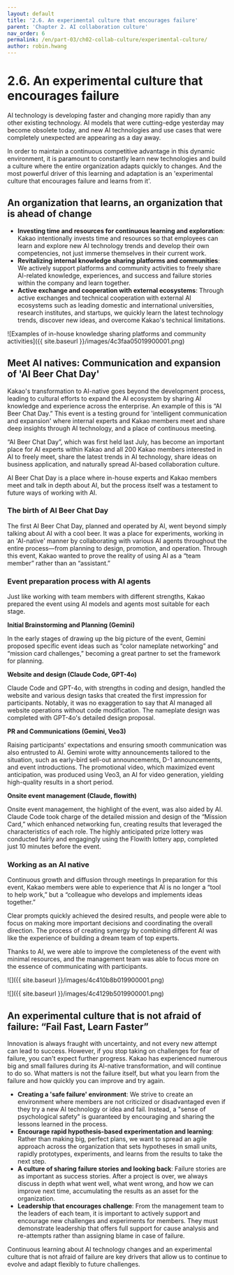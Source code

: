 ```yaml
---
layout: default
title: '2.6. An experimental culture that encourages failure'
parent: 'Chapter 2. AI collaboration culture'
nav_order: 6
permalink: /en/part-03/ch02-collab-culture/experimental-culture/
author: robin.hwang
---
```


# 2.6. An experimental culture that encourages failure

AI technology is developing faster and changing more rapidly than any other existing technology. AI models that were cutting-edge yesterday may become obsolete today, and new AI technologies and use cases that were completely unexpected are appearing as a day away. 

In order to maintain a continuous competitive advantage in this dynamic environment, it is paramount to constantly learn new technologies and build a culture where the entire organization adapts quickly to changes. And the most powerful driver of this learning and adaptation is an 'experimental culture that encourages failure and learns from it'.

## An organization that learns, an organization that is ahead of change

- **Investing time and resources for continuous learning and exploration**: Kakao intentionally invests time and resources so that employees can learn and explore new AI technology trends and develop their own competencies, not just immerse themselves in their current work.
- **Revitalizing internal knowledge sharing platforms and communities**: We actively support platforms and community activities to freely share AI-related knowledge, experiences, and success and failure stories within the company and learn together.
- **Active exchange and cooperation with external ecosystems**: Through active exchanges and technical cooperation with external AI ecosystems such as leading domestic and international universities, research institutes, and startups, we quickly learn the latest technology trends, discover new ideas, and overcome Kakao's technical limitations.

![Examples of in-house knowledge sharing platforms and community activities]({{ site.baseurl }}/images/4c3faa05019900001.png)

## Meet AI natives: Communication and expansion of 'AI Beer Chat Day'

Kakao's transformation to AI-native goes beyond the development process, leading to cultural efforts to expand the AI ecosystem by sharing AI knowledge and experience across the enterprise. An example of this is “AI Beer Chat Day.” This event is a testing ground for 'intelligent communication and expansion' where internal experts and Kakao members meet and share deep insights through AI technology, and a place of continuous meeting.

“AI Beer Chat Day”, which was first held last July, has become an important place for AI experts within Kakao and all 200 Kakao members interested in AI to freely meet, share the latest trends in AI technology, share ideas on business application, and naturally spread AI-based collaboration culture. 

AI Beer Chat Day is a place where in-house experts and Kakao members meet and talk in depth about AI, but the process itself was a testament to future ways of working with AI.

### The birth of AI Beer Chat Day

The first AI Beer Chat Day, planned and operated by AI, went beyond simply talking about AI with a cool beer. It was a place for experiments, working in an 'AI-native' manner by collaborating with various AI agents throughout the entire process—from planning to design, promotion, and operation. Through this event, Kakao wanted to prove the reality of using AI as a “team member” rather than an “assistant.”

### Event preparation process with AI agents

Just like working with team members with different strengths, Kakao prepared the event using AI models and agents most suitable for each stage.

**Initial Brainstorming and Planning (Gemini)**

In the early stages of drawing up the big picture of the event, Gemini proposed specific event ideas such as “color nameplate networking” and “mission card challenges,” becoming a great partner to set the framework for planning.

**Website and design (Claude Code, GPT-4o)**

Claude Code and GPT-4o, with strengths in coding and design, handled the website and various design tasks that created the first impression for participants. Notably, it was no exaggeration to say that AI managed all website operations without code modification. The nameplate design was completed with GPT-4o's detailed design proposal.

**PR and Communications (Gemini, Veo3)**

Raising participants' expectations and ensuring smooth communication was also entrusted to AI. Gemini wrote witty announcements tailored to the situation, such as early-bird sell-out announcements, D-1 announcements, and event introductions. The promotional video, which maximized event anticipation, was produced using Veo3, an AI for video generation, yielding high-quality results in a short period.

**Onsite event management (Claude, flowith)**

Onsite event management, the highlight of the event, was also aided by AI. Claude Code took charge of the detailed mission and design of the “Mission Card,” which enhanced networking fun, creating results that leveraged the characteristics of each role. The highly anticipated prize lottery was conducted fairly and engagingly using the Flowith lottery app, completed just 10 minutes before the event.

### Working as an AI native

Continuous growth and diffusion through meetings In preparation for this event, Kakao members were able to experience that AI is no longer a “tool to help work,” but a “colleague who develops and implements ideas together.” 

Clear prompts quickly achieved the desired results, and people were able to focus on making more important decisions and coordinating the overall direction. The process of creating synergy by combining different AI was like the experience of building a dream team of top experts. 

Thanks to AI, we were able to improve the completeness of the event with minimal resources, and the management team was able to focus more on the essence of communicating with participants.

![]({{ site.baseurl }}/images/4c410b8b019900001.png)

![]({{ site.baseurl }}/images/4c4129b5019900001.png)

## An experimental culture that is not afraid of failure: “Fail Fast, Learn Faster”

Innovation is always fraught with uncertainty, and not every new attempt can lead to success. However, if you stop taking on challenges for fear of failure, you can't expect further progress. Kakao has experienced numerous big and small failures during its AI-native transformation, and will continue to do so. What matters is not the failure itself, but what you learn from the failure and how quickly you can improve and try again.

- **Creating a 'safe failure' environment**: We strive to create an environment where members are not criticized or disadvantaged even if they try a new AI technology or idea and fail. Instead, a "sense of psychological safety" is guaranteed by encouraging and sharing the lessons learned in the process.
- **Encourage rapid hypothesis-based experimentation and learning**: Rather than making big, perfect plans, we want to spread an agile approach across the organization that sets hypotheses in small units, rapidly prototypes, experiments, and learns from the results to take the next step.
- **A culture of sharing failure stories and looking back**: Failure stories are as important as success stories. After a project is over, we always discuss in depth what went well, what went wrong, and how we can improve next time, accumulating the results as an asset for the organization.
- **Leadership that encourages challenge**: From the management team to the leaders of each team, it is important to actively support and encourage new challenges and experiments for members. They must demonstrate leadership that offers full support for cause analysis and re-attempts rather than assigning blame in case of failure.

Continuous learning about AI technology changes and an experimental culture that is not afraid of failure are key drivers that allow us to continue to evolve and adapt flexibly to future challenges.
